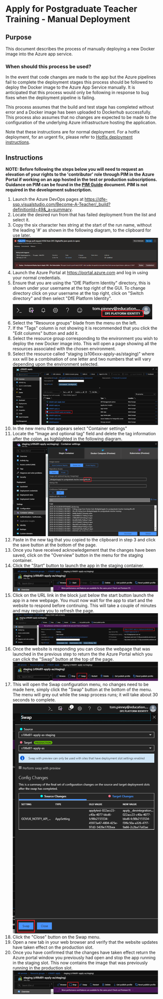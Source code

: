 # Apply for Postgraduate Teacher Training - Manual Deployment

## Purpose

This document describes the process of manually deploying a new Docker image into the Azure app service.

### When should this process be used?

In the event that code changes are made to the app but the Azure pipelines fail to complete the deployment stages this process should be followed to deploy the Docker image to the Azure App Service manually. It is anticipated that this process would only be following in response to bug fixes when the deployment pipeline is failing.

This process assumes that the build and test stage has completed without error and a Docker image has been uploaded to Dockerhub successfully. This process also assumes that no changes are expected to be made to the configuration of the underlying Azure infrastructure hosting the application.

Note that these instructions are for normal deployment. For a hotfix
deployment, for an urgent fix, please refer to [Hotfix deployment
instructions](hotfix-deployment.md).

## Instructions

**NOTE: Before following the steps below you will need to request an elevation of your rights to the 'contributor' role through PIM in the Azure Portal if working on an app hosted in the test or production subscriptions. Guidance on PIM can be found in the [PIM Guide](pim-guide.md) document. PIM is not required in the development subscription.**

1. Launch the Azure DevOps pages at https://dfe-ssp.visualstudio.com/Become-A-Teacher/_build?definitionId=49&_a=summary.
1. Locate the desired run from that has failed deployment from the list and select it.
1. Copy the six character hex string at the start of the run name, without the leading '#' as shown in the following diagram, to the clipboard for use later.
![Manual Deployment - Diagram 1](manual_deployment_dia01.png)
1. Launch the Azure Portal at https://portal.azure.com and log in using your normal credentials.
1. Ensure that you are using the "DfE Platform Identity" directory, this is shown under your username at the top right of the GUI. To change directory click on your username at the top right, click on "Switch directory" and then select "DfE Platform Identity".
![Manual Deployment - Diagram 2](manual_deployment_dia02.png)
1. Select the "Resource groups" blade from the menu on the left.
1. If the "Tags" column is not showing it is recommended that you click the "Edit columns" button and add it.
1. Select the resource group corresponding to the environment you wish to deploy the new Docker image into. This will open a page showing all the resources associated with the chosen environment.
1. Select the resource called "staging (s106xxx-apply-as/staging)" where xxx will be a combination of one letter and two numbers that will vary depending upon the environment selected.
![Manual Deployment - Diagram 3](manual_deployment_dia03.png)
1. In the new menu that appears select "Container settings"
1. Locate the "Image and optional tag" field and delete the tag information after the colon, as highlighted in the following diagram.
![Manual Deployment - Diagram 4](manual_deployment_dia04.png)
1. Paste in the new tag that you copied to the clipboard in step 3 and click the save button at the bottom of the page.
1. Once you have received acknowledgement that the changes have been saved, click on the "Overview" button in the menu for the staging container.
1. Click the "Start" button to launch the app in the staging container.
![Manual Deployment - Diagram 5](manual_deployment_dia05.png)
1. Click on the URL link in the block just below the start button launch the app in a new webpage. You must now wait for the app to start and the website to respond before continuing. This will take a couple of minutes and may require you to refresh the page.
![Manual Deployment - Diagram 6](manual_deployment_dia06.png)
1. Once the website is responding you can close the webpage that was launched in the previous step to return the the Azure Portal which you can click the "Swap" button at the top of the page.
![Manual Deployment - Diagram 7](manual_deployment_dia07.png)
1. This will open the Swap configuration menu, no changes need to be made here, simply click the "Swap" button at the bottom of the menu. The menu will grey out while the swap process runs; it will take about 30 seconds to complete.
![Manual Deployment - Diagram 8](manual_deployment_dia08.png)
1. Click the "Close" button on the Swap menu.
1. Open a new tab in your web browser and verify that the website updates have taken effect on the production slot.
1. Once you have confirmed that the changes have taken effect return the Azure portal window you previously had open and stop the app running in the staging slot. This now contains the image that was previously running in the production slot.
![Manual Deployment - Diagram 9](manual_deployment_dia09.png)
